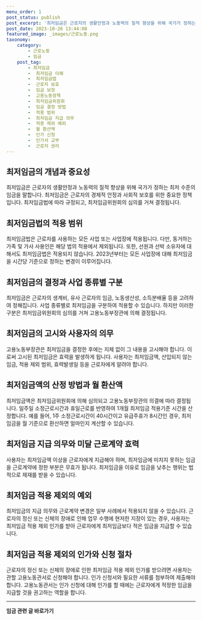 ```yaml
---
menu_order: 1
post_status: publish
post_excerpt: '최저임금은 근로자의 생활안정과 노동력의 질적 향상을 위해 국가가 정하는 최저 수준의 임금을 말합니다. 최저임금은 근로자의 경제적 안정과 사회적 보호를 위한 중요한 정책입니다. 최저임금법에 따라 규정되고, 최저임금위원회의 심의를 거쳐 결정됩니다.'
post_date: 2023-10-26 13:44:08
featured_image: _images/근로노동.png
taxonomy:
    category:
        - 근로노동
        - 임금
    post_tag:
        - 최저임금
        -  최저임금 이해
        -  최저임금법
        -  근로자 보호
        -  임금 보장
        -  고용노동정책
        -  최저임금위원회
        -  임금 결정 방법
        -  적용 범위
        -  최저임금 지급 의무
        -  적용 제외 예외
        -  월 환산액
        -  인가 신청
        -  인가서 교부
        -  근로자 권리
---
```



##   최저임금의 개념과 중요성

최저임금은 근로자의 생활안정과 노동력의 질적 향상을 위해 국가가 정하는 최저 수준의 임금을 말합니다. 최저임금은 근로자의 경제적 안정과 사회적 보호를 위한 중요한 정책입니다. 최저임금법에 따라 규정되고, 최저임금위원회의 심의를 거쳐 결정됩니다.

##   최저임금법의 적용 범위

최저임금법은 근로자를 사용하는 모든 사업 또는 사업장에 적용됩니다. 다만, 동거하는 가족 및 가사 사용인은 해당 법의 적용에서 제외됩니다. 또한, 선원과 선박 소유자에 대해서도 최저임금법은 적용되지 않습니다. 2023년부터는 모든 사업장에 대해 최저임금을 시간당 기준으로 정하는 변경이 이루어집니다.

##   최저임금의 결정과 사업 종류별 구분

최저임금은 근로자의 생계비, 유사 근로자의 임금, 노동생산성, 소득분배율 등을 고려하여 정해집니다. 사업 종류별로 최저임금을 구분하여 적용할 수 있습니다. 하지만 이러한 구분은 최저임금위원회의 심의를 거쳐 고용노동부장관에 의해 결정됩니다.

##   최저임금의 고시와 사용자의 의무

고용노동부장관은 최저임금을 결정한 후에는 지체 없이 그 내용을 고시해야 합니다. 이로써 고시된 최저임금은 효력을 발생하게 됩니다. 사용자는 최저임금액, 산입되지 않는 임금, 적용 제외 범위, 효력발생일 등을 근로자에게 알려야 합니다.

##   최저임금액의 산정 방법과 월 환산액

최저임금액은 최저임금위원회에 의해 심의되고 고용노동부장관의 의결에 따라 결정됩니다. 일주일 소정근로시간과 휴일근로를 반영하여 1개월 최저임금 적용기준 시간을 산정합니다. 예를 들어, 1주 소정근로시간이 40시간이고 유급주휴가 8시간인 경우, 최저임금을 월 기준으로 환산하면 얼마인지 계산할 수 있습니다.

##   최저임금 지급 의무와 미달 근로계약 효력

사용자는 최저임금액 이상을 근로자에게 지급해야 하며, 최저임금에 미치지 못하는 임금을 근로계약에 정한 부분은 무효가 됩니다. 최저임금을 이유로 임금을 낮추는 행위는 법적으로 제재를 받을 수 있습니다.

##   최저임금 적용 제외의 예외

최저임금의 지급 의무와 근로계약 변경은 일부 사례에서 적용되지 않을 수 있습니다. 근로자의 정신 또는 신체의 장애로 인해 업무 수행에 현저한 지장이 있는 경우, 사용자는 최저임금 적용 제외 인가를 받아 근로자에게 최저임금보다 적은 임금을 지급할 수 있습니다.

##   최저임금 적용 제외의 인가와 신청 절차

근로자의 정신 또는 신체의 장애로 인한 최저임금 적용 제외 인가를 받으려면 사용자는 관할 고용노동관서로 신청해야 합니다. 인가 신청서와 필요한 서류를 첨부하여 제출해야 합니다. 고용노동관서는 인가 신청에 대해 인가를 할 때에는 근로자에게 적정한 임금을 지급할 것을 권고하는 역할을 합니다.

<!-- wp:separator -->
<hr class="wp-block-separator has-alpha-channel-opacity"/>
<!-- /wp:separator -->

<!-- wp:group {"backgroundColor":"base","layout":{"type":"constrained"}} -->
<div class="wp-block-group has-base-background-color has-background"><!-- wp:paragraph {"align":"center","fontSize":"medium"} -->
<p class="has-text-align-center has-large-font-size"><strong>임금 관련 글 바로가기</strong></p>
<!-- /wp:paragraph -->


<!-- wp:latest-posts {"categories":[{"id":11225,"count":19,"description":"","link":"https://uknowlaw.com/category/%ec%9e%84%ea%b8%88/","name":"임금","slug":"임금","taxonomy":"category","parent":0,"meta":[],"_links":{"self":[{"href":"https://uknowlaw.com/wp-json/wp/v2/categories/11225"}],"collection":[{"href":"https://uknowlaw.com/wp-json/wp/v2/categories"}],"about":[{"href":"https://uknowlaw.com/wp-json/wp/v2/taxonomies/category"}],"wp:post_type":[{"href":"https://uknowlaw.com/wp-json/wp/v2/posts?categories=11225"}],"curies":[{"name":"wp","href":"https://api.w.org/{rel}","templated":true}]}}],"postsToShow":100,"excerptLength":28,"postLayout":"grid","columns":2,"featuredImageAlign":"left","featuredImageSizeSlug":"large","fontSize":18px} /--></div>
<!-- /wp:group -->